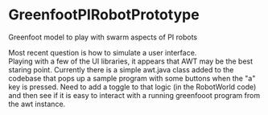 # GreenfootPIRobotPrototype

Greenfoot model to play with swarm aspects of PI robots

Most recent question is how to simulate a user interface.  
Playing with a few of the UI libraries, it appears that
AWT may be the best staring point.  Currently there is
a simple awt.java class added to the codebase that pops
up a sample program with some buttons when the "a" key
is pressed.  Need to add a toggle to that logic (in the 
RobotWorld code) and then see if it is easy to interact
with a running greenfooot program from the awt instance.
